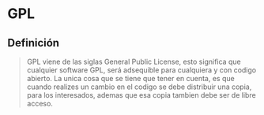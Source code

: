 # GPL
## Definición
> GPL viene de las siglas General Public License, esto significa que cualquier software GPL, será adsequible para cualquiera y con codigo abierto. La unica cosa que se tiene que tener en cuenta, es que cuando realizes un cambio en el codigo se debe distribuir una copia, para los interesados, ademas que esa copia tambien debe ser de libre acceso.
